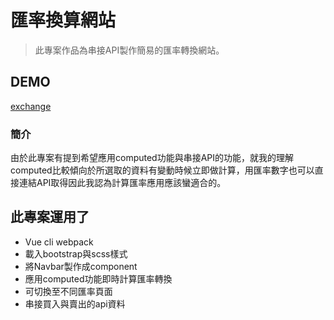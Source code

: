 # 匯率換算網站
> 此專案作品為串接API製作簡易的匯率轉換網站。

## DEMO

[exchange](https://chiaohu.github.io/exchange-rate-web/dist/#/)

### 簡介
由於此專案有提到希望應用computed功能與串接API的功能，就我的理解computed比較傾向於所選取的資料有變動時候立即做計算，用匯率數字也可以直接連結API取得因此我認為計算匯率應用應該蠻適合的。

## 此專案運用了
* Vue cli webpack
* 載入bootstrap與scss樣式
* 將Navbar製作成component
* 應用computed功能即時計算匯率轉換
* 可切換至不同匯率頁面
* 串接買入與賣出的api資料
